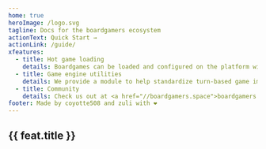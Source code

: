 ```yaml
---
home: true
heroImage: /logo.svg
tagline: Docs for the boardgamers ecosystem
actionText: Quick Start →
actionLink: /guide/
xfeatures:
  - title: Hot game loading
    details: Boardgames can be loaded and configured on the platform without any need for a restart
  - title: Game engine utilities
    details: We provide a module to help standardize turn-based game implementations
  - title: Community
    details: Check us out at <a href="//boardgamers.space">boardgamers.space</a>!
footer: Made by coyotte508 and zuli with ❤️
---
```


<div class="features">
  <div class="feature" v-for="feat in $page.frontmatter.xfeatures">
    <h2><a v-bind:href="feat.link">{{ feat.title }}</a></h2>
    <p v-html=feat.details></p>
  </div>
</div>

